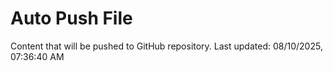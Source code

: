 # Auto Push File

Content that will be pushed to GitHub repository.
Last updated: 08/10/2025, 07:36:40 AM